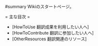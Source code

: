 #summary Wikiのスタートページ。

= 主な目次 =

  * [HowToUse 翻訳成果を利用したい人へ]
  * [HowToContribute 翻訳に参加したい人へ]
  * [OtherResources 翻訳関連のリソース]